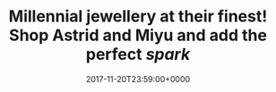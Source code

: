 ﻿---
campaign-uuid: c-16dfd9f8-75c8-46a9-8ad2-c837676d3499
type: Offer
category: Fashion
date: 2017-11-20T23:59:00+0000
end-date: 2017-12-21T23:59:00+0000
disable-form: false
is_promoted: false
has_entry_page: false
extra-css: ""

logo-left-title: "Astrid and Miyu"
logo-left-href: "https://www.astridandmiyu.com/new-in"
logo-left-image: "astrid-logo.png"

banner-img: "astrid-main_image.jpg"
hero-header: "astridandmiyu_offer"
competition-description: "Astrid & Miyu is a young London based contemporary British jewellery brand, which embraces class and edge. Our pieces are unique yet versatile, edgy yet classic, glamorous yet subtle. We believe accessories should not overshadow the natural beauty of the woman wearing them."
hero-subheader: "We make beautifully ​crafted jewellery​ that reflects the juxtaposition of class and edge which​ is at the core of London style."

title: "Millennial jewellery at their finest! Shop Astrid and Miyu and add the perfect *spark*"
bg-image-hero: ""
bg-image-first: ""
bg-image-second: ""

section1-content: >
    <p>0</p>
    <p>0</p>
    <p>0</p>

section2-content: >
    <p>0</p>
    <p>0</p>
    <p>0</p>

entry-title: 
terms-confirmation: >
    
entry-content: >
    <p>0</p>
    <p>0</p>

---
